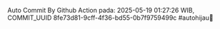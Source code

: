 Auto Commit By Github Action pada: 2025-05-19 01:27:26 WIB, COMMIT_UUID 8fe73d81-9cff-4f36-bd55-0b7f9759499c #autohijau🗿
